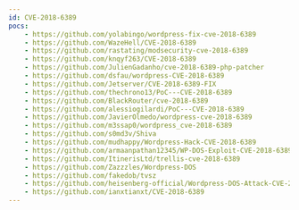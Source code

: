 ```yaml
---
id: CVE-2018-6389
pocs:
    - https://github.com/yolabingo/wordpress-fix-cve-2018-6389
    - https://github.com/WazeHell/CVE-2018-6389
    - https://github.com/rastating/modsecurity-cve-2018-6389
    - https://github.com/knqyf263/CVE-2018-6389
    - https://github.com/JulienGadanho/cve-2018-6389-php-patcher
    - https://github.com/dsfau/wordpress-CVE-2018-6389
    - https://github.com/Jetserver/CVE-2018-6389-FIX
    - https://github.com/thechrono13/PoC---CVE-2018-6389
    - https://github.com/BlackRouter/cve-2018-6389
    - https://github.com/alessiogilardi/PoC---CVE-2018-6389
    - https://github.com/JavierOlmedo/wordpress-cve-2018-6389
    - https://github.com/m3ssap0/wordpress_cve-2018-6389
    - https://github.com/s0md3v/Shiva
    - https://github.com/mudhappy/Wordpress-Hack-CVE-2018-6389
    - https://github.com/armaanpathan12345/WP-DOS-Exploit-CVE-2018-6389
    - https://github.com/ItinerisLtd/trellis-cve-2018-6389
    - https://github.com/Zazzzles/Wordpress-DOS
    - https://github.com/fakedob/tvsz
    - https://github.com/heisenberg-official/Wordpress-DOS-Attack-CVE-2018-6389
    - https://github.com/ianxtianxt/CVE-2018-6389
---
```

